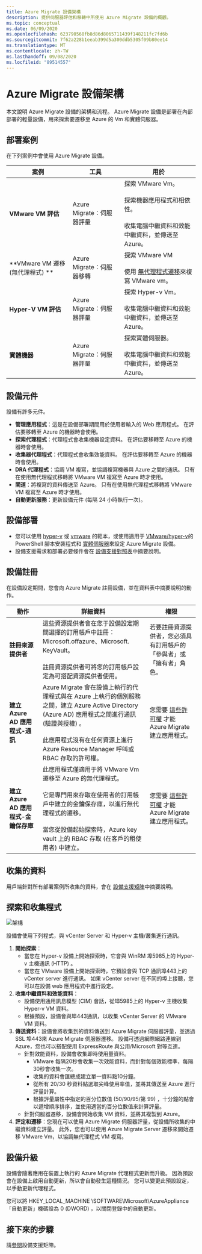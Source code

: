 ```yaml
---
title: Azure Migrate 設備架構
description: 提供伺服器評估和移轉中所使用 Azure Migrate 設備的概觀。
ms.topic: conceptual
ms.date: 06/09/2020
ms.openlocfilehash: 623790568fb8d86d8065711439f148211fc7fd6b
ms.sourcegitcommit: 7f62a228b1eeab399d5a300ddb5305f09b80ee14
ms.translationtype: MT
ms.contentlocale: zh-TW
ms.lasthandoff: 09/08/2020
ms.locfileid: "89514557"
---
```

# <a name="azure-migrate-appliance-architecture"></a>Azure Migrate 設備架構

本文說明 Azure Migrate 設備的架構和流程。 Azure Migrate 設備是部署在內部部署的輕量設備，用來探索要遷移至 Azure 的 Vm 和實體伺服器。 

## <a name="deployment-scenarios"></a>部署案例

在下列案例中會使用 Azure Migrate 設備。

**案例** | **工具** | **用於** 
--- | --- | ---
**VMware VM 評估** | Azure Migrate：伺服器評量 | 探索 VMware Vm。<br/><br/> 探索機器應用程式和相依性。<br/><br/> 收集電腦中繼資料和效能中繼資料，並傳送至 Azure。
**VMware VM 遷移 (無代理程式) ** | Azure Migrate：伺服器移轉 | 探索 VMware VM<br/><br/>  使用 [無代理程式遷移](server-migrate-overview.md)來複寫 VMware vm。
**Hyper-V VM 評估** | Azure Migrate：伺服器評量 | 探索 Hyper-v Vm。<br/><br/> 收集電腦中繼資料和效能中繼資料，並傳送至 Azure。
**實體機器** |  Azure Migrate：伺服器評量 |  探索實體伺服器。<br/><br/> 收集電腦中繼資料和效能中繼資料，並傳送至 Azure。

## <a name="appliance-components"></a>設備元件

設備有許多元件。

- **管理應用程式**：這是在設備部署期間用於使用者輸入的 Web 應用程式。 在評估要移轉至 Azure 的機器時會使用。
- **探索代理程式**：代理程式會收集機器設定資料。 在評估要移轉至 Azure 的機器時會使用。 
- **收集器代理程式**：代理程式會收集效能資料。 在評估要移轉至 Azure 的機器時會使用。
- **DRA 代理程式**：協調 VM 複寫，並協調複寫機器與 Azure 之間的通訊。 只有在使用無代理程式移轉將 VMware VM 複寫至 Azure 時才使用。
- **閘道**：將複寫的資料傳送至 Azure。 只有在使用無代理程式移轉將 VMware VM 複寫至 Azure 時才使用。
- **自動更新服務**：更新設備元件 (每隔 24 小時執行一次)。



## <a name="appliance-deployment"></a>設備部署

- 您可以使用 [hyper-v](how-to-set-up-appliance-hyper-v.md) 或 [vmware](how-to-set-up-appliance-vmware.md) 的範本，或使用適用于 [VMware/hyper-v](deploy-appliance-script.md)的 PowerShell 腳本安裝程式和 [實體伺服器](how-to-set-up-appliance-physical.md)來設定 Azure Migrate 設備。 
- 設備支援需求和部署必要條件會在 [設備支援對照表](migrate-appliance.md)中摘要說明。


## <a name="appliance-registration"></a>設備註冊

在設備設定期間，您會向 Azure Migrate 註冊設備，並在資料表中摘要說明的動作。

**動作** | **詳細資料** | **權限**
--- | --- | ---
**註冊來源提供者** | 這些資源提供者會在您于設備設定期間選擇的訂用帳戶中註冊： Microsoft.offazure、Microsoft. KeyVault。<br/><br/> 註冊資源提供者可將您的訂用帳戶設定為可搭配資源提供者使用。 | 若要註冊資源提供者，您必須具有訂用帳戶的「參與者」或「擁有者」角色。
**建立 Azure AD 應用程式-通訊** | Azure Migrate 會在設備上執行的代理程式與在 Azure 上執行的個別服務之間，建立 Azure Active Directory (Azure AD) 應用程式之間進行通訊 (驗證與授權) 。<br/><br/> 此應用程式沒有在任何資源上進行 Azure Resource Manager 呼叫或 RBAC 存取的許可權。 | 您需要 [這些許可權](tutorial-prepare-vmware.md#assign-permissions-to-create-azure-ad-apps) 才能 Azure Migrate 建立應用程式。
**建立 Azure AD 應用程式-金鑰保存庫** | 此應用程式僅適用于將 VMware Vm 遷移至 Azure 的無代理程式。<br/><br/> 它是專門用來存取在使用者的訂用帳戶中建立的金鑰保存庫，以進行無代理程式的遷移。<br/><br/> 當您從設備起始探索時，Azure key vault 上的 RBAC 存取 (在客戶的租使用者) 中建立。 | 您需要 [這些許可權](tutorial-prepare-vmware.md#assign-permissions-to-create-a-key-vault) 才能 Azure Migrate 建立應用程式。



## <a name="collected-data"></a>收集的資料

用戶端針對所有部署案例所收集的資料，會在 [設備支援矩陣](migrate-appliance.md)中摘要說明。

## <a name="discovery-and-collection-process"></a>探索和收集程式

![架構](./media/migrate-appliance-architecture/architecture1.png)

設備會使用下列程式，與 vCenter Server 和 Hyper-v 主機/叢集進行通訊。

1. **開始探索**：
    - 當您在 Hyper-v 設備上開始探索時，它會與 WinRM 埠5985上的 Hyper-v 主機通訊 (HTTP) 。
    - 當您在 VMware 設備上開始探索時，它預設會與 TCP 通訊埠443上的 vCenter server 進行通訊。 如果 vCenter server 在不同的埠上接聽，您可以在設備 web 應用程式中進行設定。
2. **收集中繼資料和效能資料**：
    - 設備使用通用訊息模型 (CIM) 會話，從埠5985上的 Hyper-v 主機收集 Hyper-v VM 資料。
    - 根據預設，設備會與埠443通訊，以收集 vCenter Server 的 VMware VM 資料。
3. **傳送資料**：設備會將收集到的資料傳送到 Azure Migrate 伺服器評量，並透過 SSL 埠443來 Azure Migrate 伺服器遷移。 設備可透過網際網路連線到 Azure，您也可以搭配使用 ExpressRoute 與公用/Microsoft 對等互連。
    - 針對效能資料，設備會收集即時使用量資料。
        - VMware 每隔20秒會收集一次效能資料，而針對每個效能標準，每隔30秒會收集一次。
        - 收集的資料會匯總成建立單一資料點10分鐘。
        - 從所有 20/30 秒資料點選取尖峰使用率值，並將其傳送至 Azure 進行評量計算。
        - 根據評量屬性中指定的百分位數值 (50/90/95/第 99) ，十分鐘的點會以遞增順序排序，並使用適當的百分位數值來計算評量。
    - 針對伺服器遷移，設備會開始收集 VM 資料，並將其複製到 Azure。
4. **評定和遷移**：您現在可以使用 Azure Migrate 伺服器評量，從設備所收集的中繼資料建立評量。 此外，您也可以使用 Azure Migrate Server 遷移來開始遷移 VMware Vm，以協調無代理程式 VM 複寫。

## <a name="appliance-upgrades"></a>設備升級

設備會隨著應用在裝置上執行的 Azure Migrate 代理程式更新而升級。 因為預設會在設備上啟用自動更新，所以會自動發生這種情況。 您可以變更此預設設定，以手動更新代理程式。

您可以將 HKEY_LOCAL_MACHINE \SOFTWARE\Microsoft\AzureAppliance 「自動更新」機碼設為 0 (DWORD) ，以關閉登錄中的自動更新。


## <a name="next-steps"></a>接下來的步驟

請[參閱](migrate-appliance.md)設備支援矩陣。

